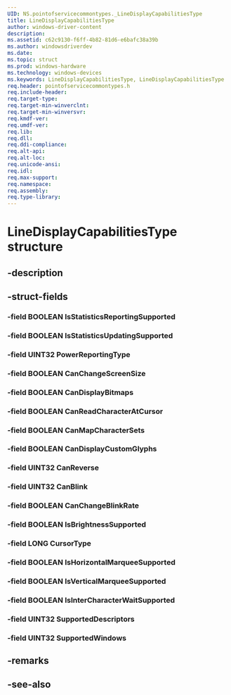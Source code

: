 ```yaml
---
UID: NS.pointofservicecommontypes._LineDisplayCapabilitiesType
title: LineDisplayCapabilitiesType
author: windows-driver-content
description: 
ms.assetid: c62c9130-f6ff-4b82-81d6-e6bafc38a39b
ms.author: windowsdriverdev
ms.date: 
ms.topic: struct
ms.prod: windows-hardware
ms.technology: windows-devices
ms.keywords: LineDisplayCapabilitiesType, LineDisplayCapabilitiesType
req.header: pointofservicecommontypes.h
req.include-header:
req.target-type:
req.target-min-winverclnt:
req.target-min-winversvr:
req.kmdf-ver:
req.umdf-ver:
req.lib:
req.dll:
req.ddi-compliance:
req.alt-api:
req.alt-loc:
req.unicode-ansi:
req.idl:
req.max-support:
req.namespace:
req.assembly:
req.type-library:
---
```


# LineDisplayCapabilitiesType structure

## -description



## -struct-fields

### -field BOOLEAN IsStatisticsReportingSupported			
 	
### -field BOOLEAN IsStatisticsUpdatingSupported			
 	
### -field UINT32 PowerReportingType			
 	
### -field BOOLEAN CanChangeScreenSize			
 	
### -field BOOLEAN CanDisplayBitmaps			
 	
### -field BOOLEAN CanReadCharacterAtCursor			
 	
### -field BOOLEAN CanMapCharacterSets			
 	
### -field BOOLEAN CanDisplayCustomGlyphs			
 	
### -field UINT32 CanReverse			
 	
### -field UINT32 CanBlink			
 	
### -field BOOLEAN CanChangeBlinkRate			
 	
### -field BOOLEAN IsBrightnessSupported			
 	
### -field LONG CursorType			
 	
### -field BOOLEAN IsHorizontalMarqueeSupported			
 	
### -field BOOLEAN IsVerticalMarqueeSupported			
 	
### -field BOOLEAN IsInterCharacterWaitSupported			
 	
### -field UINT32 SupportedDescriptors			
 	
### -field UINT32 SupportedWindows			
 	
## -remarks

## -see-also